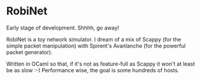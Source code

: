 RobiNet
=======

Early stage of development. Shhhh, go away!

RobiNet is a _toy_ network simulator. I dream of a mix of Scappy (for the simple
packet manipulation) with Spirent's Avanlanche (for the powerful packet generator).

Written in OCaml so that, if it's not as feature-full as Scappy it won't at least
be as slow :-) Performance wise, the goal is some hundreds of hosts.

